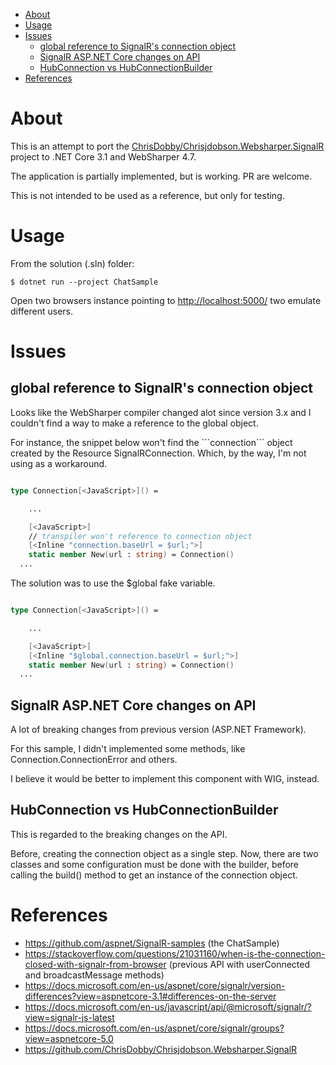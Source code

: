- [About](#orgfc0b69e)
- [Usage](#orga08e3b7)
- [Issues](#orge68d790)
  - [global reference to SignalR's connection object](#org96691bb)
  - [SignalR ASP.NET Core changes on API](#org51a590c)
  - [HubConnection vs HubConnectionBuilder](#org86dcda5)
- [References](#org75d4df3)


<a id="orgfc0b69e"></a>

# About

This is an attempt to port the [ ChrisDobby/Chrisjdobson.Websharper.SignalR](https://github.com/ChrisDobby/Chrisjdobson.Websharper.SignalR) project to .NET Core 3.1 and WebSharper 4.7.

The application is partially implemented, but is working. PR are welcome.

This is not intended to be used as a reference, but only for testing.


<a id="orga08e3b7"></a>

# Usage

From the solution (.sln) folder:

```shell
$ dotnet run --project ChatSample
```

Open two browsers instance pointing to <http://localhost:5000/> two emulate different users.


<a id="orge68d790"></a>

# Issues


<a id="org96691bb"></a>

## global reference to SignalR's connection object

Looks like the WebSharper compiler changed alot since version 3.x and I couldn't find a way to make a reference to the global object.

For instance, the snippet below won't find the \`\`\`connection\`\`\` object created by the Resource SignalRConnection. Which, by the way, I'm not using as a workaround.

```fsharp

type Connection[<JavaScript>]() =

    ...

    [<JavaScript>]
    // transpiler won't reference to connection object
    [<Inline "connection.baseUrl = $url;">]
    static member New(url : string) = Connection()
  ...
```

The solution was to use the $global fake variable.

```fsharp

type Connection[<JavaScript>]() =

    ...

    [<JavaScript>]
    [<Inline "$global.connection.baseUrl = $url;">]
    static member New(url : string) = Connection()
  ...
```


<a id="org51a590c"></a>

## SignalR ASP.NET Core changes on API

A lot of breaking changes from previous version (ASP.NET Framework).

For this sample, I didn't implemented some methods, like Connection.ConnectionError and others.

I believe it would be better to implement this component with WIG, instead.


<a id="org86dcda5"></a>

## HubConnection vs HubConnectionBuilder

This is regarded to the breaking changes on the API.

Before, creating the connection object as a single step. Now, there are two classes and some configuration must be done with the builder, before calling the build() method to get an instance of the connection object.


<a id="org75d4df3"></a>

# References

-   <https://github.com/aspnet/SignalR-samples> (the ChatSample)
-   <https://stackoverflow.com/questions/21031160/when-is-the-connection-closed-with-signalr-from-browser> (previous API with userConnected and broadcastMessage methods)
-   <https://docs.microsoft.com/en-us/aspnet/core/signalr/version-differences?view=aspnetcore-3.1#differences-on-the-server>
-   <https://docs.microsoft.com/en-us/javascript/api/@microsoft/signalr/?view=signalr-js-latest>
-   <https://docs.microsoft.com/en-us/aspnet/core/signalr/groups?view=aspnetcore-5.0>
-   <https://github.com/ChrisDobby/Chrisjdobson.Websharper.SignalR>

